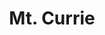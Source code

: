 ---
layout: product
product_id: 2062539653182
id: 2062539653182
title: Mt. Currie
body_html: >-
  <p>Mt. Currie in Pemberton, 2017.</p>

  <p>While staying in a micro cabin in the Pemberton Valley, and after a brief encounter with the neighbourhood black-bear, I caught this photo of the sunlight crashing against the rigid peaks of Mt. Currie.</p>

  <p> </p>
vendor: Connell McCarthy
product_type: Posters, Prints, & Visual Artwork
created_at: 2019-03-17T13:22:04-04:00
handle: mt-currie
updated_at: 2022-06-27T13:52:06-04:00
published_at: 2018-08-22T19:38:24-04:00
template_suffix: ""
status: active
published_scope: global
tags: Batch 03, clouds, mountain, mountains, Print, rocky mountains, snow
admin_graphql_api_id: gid://shopify/Product/2062539653182
variants:
  - id: 39577140133950
    product_id: 2062539653182
    title: 8x10” / Full Colour
    price: "35.00"
    sku: CM-PP-B3-05-XXS-FC
    position: 1
    inventory_policy: continue
    compare_at_price: null
    fulfillment_service: manual
    inventory_management: shopify
    option1: 8x10”
    option2: Full Colour
    option3: null
    created_at: 2021-09-01T14:11:46-04:00
    updated_at: 2022-02-07T15:55:03-05:00
    taxable: true
    barcode: ""
    grams: 208
    image_id: 6301783982142
    weight: 0.208
    weight_unit: kg
    inventory_item_id: 41671580778558
    inventory_quantity: 100
    old_inventory_quantity: 100
    requires_shipping: true
    admin_graphql_api_id: gid://shopify/ProductVariant/39577140133950
  - id: 39577140166718
    product_id: 2062539653182
    title: 8x10” / Black & White
    price: "35.00"
    sku: CM-PP-B3-05-XXS-BW
    position: 2
    inventory_policy: continue
    compare_at_price: null
    fulfillment_service: manual
    inventory_management: shopify
    option1: 8x10”
    option2: Black & White
    option3: null
    created_at: 2021-09-01T14:11:46-04:00
    updated_at: 2022-02-07T15:55:03-05:00
    taxable: true
    barcode: ""
    grams: 208
    image_id: 6301783818302
    weight: 0.208
    weight_unit: kg
    inventory_item_id: 41671580811326
    inventory_quantity: 100
    old_inventory_quantity: 100
    requires_shipping: true
    admin_graphql_api_id: gid://shopify/ProductVariant/39577140166718
  - id: 39577140199486
    product_id: 2062539653182
    title: 8.5x11” / Full Colour
    price: "35.00"
    sku: CM-PP-B3-05-XS-FC
    position: 3
    inventory_policy: continue
    compare_at_price: null
    fulfillment_service: manual
    inventory_management: shopify
    option1: 8.5x11”
    option2: Full Colour
    option3: null
    created_at: 2021-09-01T14:11:46-04:00
    updated_at: 2022-02-07T15:55:02-05:00
    taxable: true
    barcode: ""
    grams: 208
    image_id: 6301783982142
    weight: 0.208
    weight_unit: kg
    inventory_item_id: 41671580844094
    inventory_quantity: 100
    old_inventory_quantity: 100
    requires_shipping: true
    admin_graphql_api_id: gid://shopify/ProductVariant/39577140199486
  - id: 39577140232254
    product_id: 2062539653182
    title: 8.5x11” / Black & White
    price: "35.00"
    sku: CM-PP-B3-05-XS-BW
    position: 4
    inventory_policy: continue
    compare_at_price: null
    fulfillment_service: manual
    inventory_management: shopify
    option1: 8.5x11”
    option2: Black & White
    option3: null
    created_at: 2021-09-01T14:11:46-04:00
    updated_at: 2022-02-07T15:55:06-05:00
    taxable: true
    barcode: ""
    grams: 208
    image_id: 6301783818302
    weight: 0.208
    weight_unit: kg
    inventory_item_id: 41671580876862
    inventory_quantity: 100
    old_inventory_quantity: 100
    requires_shipping: true
    admin_graphql_api_id: gid://shopify/ProductVariant/39577140232254
  - id: 39577140265022
    product_id: 2062539653182
    title: 13x19” / Full Colour
    price: "40.00"
    sku: CM-PP-B3-05-S-FC
    position: 5
    inventory_policy: continue
    compare_at_price: null
    fulfillment_service: manual
    inventory_management: shopify
    option1: 13x19”
    option2: Full Colour
    option3: null
    created_at: 2021-09-01T14:11:46-04:00
    updated_at: 2022-02-07T15:55:06-05:00
    taxable: true
    barcode: ""
    grams: 208
    image_id: 6301783982142
    weight: 0.208
    weight_unit: kg
    inventory_item_id: 41671580909630
    inventory_quantity: 100
    old_inventory_quantity: 100
    requires_shipping: true
    admin_graphql_api_id: gid://shopify/ProductVariant/39577140265022
  - id: 39577140297790
    product_id: 2062539653182
    title: 13x19” / Black & White
    price: "40.00"
    sku: CM-PP-B3-05-S-BW
    position: 6
    inventory_policy: continue
    compare_at_price: null
    fulfillment_service: manual
    inventory_management: shopify
    option1: 13x19”
    option2: Black & White
    option3: null
    created_at: 2021-09-01T14:11:46-04:00
    updated_at: 2022-02-07T15:55:06-05:00
    taxable: true
    barcode: ""
    grams: 208
    image_id: 6301783818302
    weight: 0.208
    weight_unit: kg
    inventory_item_id: 41671580942398
    inventory_quantity: 100
    old_inventory_quantity: 100
    requires_shipping: true
    admin_graphql_api_id: gid://shopify/ProductVariant/39577140297790
  - id: 39577140330558
    product_id: 2062539653182
    title: 16x20” / Full Colour
    price: "50.00"
    sku: CM-PP-B3-05-M-FC
    position: 7
    inventory_policy: continue
    compare_at_price: null
    fulfillment_service: manual
    inventory_management: shopify
    option1: 16x20”
    option2: Full Colour
    option3: null
    created_at: 2021-09-01T14:11:46-04:00
    updated_at: 2022-02-07T15:55:06-05:00
    taxable: true
    barcode: ""
    grams: 208
    image_id: 6301783982142
    weight: 0.208
    weight_unit: kg
    inventory_item_id: 41671580975166
    inventory_quantity: 100
    old_inventory_quantity: 100
    requires_shipping: true
    admin_graphql_api_id: gid://shopify/ProductVariant/39577140330558
  - id: 39577140363326
    product_id: 2062539653182
    title: 16x20” / Black & White
    price: "50.00"
    sku: CM-PP-B3-05-M-BW
    position: 8
    inventory_policy: continue
    compare_at_price: null
    fulfillment_service: manual
    inventory_management: shopify
    option1: 16x20”
    option2: Black & White
    option3: null
    created_at: 2021-09-01T14:11:46-04:00
    updated_at: 2022-02-07T15:55:11-05:00
    taxable: true
    barcode: ""
    grams: 208
    image_id: 6301783818302
    weight: 0.208
    weight_unit: kg
    inventory_item_id: 41671581007934
    inventory_quantity: 100
    old_inventory_quantity: 100
    requires_shipping: true
    admin_graphql_api_id: gid://shopify/ProductVariant/39577140363326
  - id: 39577140396094
    product_id: 2062539653182
    title: 20x24” / Full Colour
    price: "60.00"
    sku: CM-PP-B3-05-L-FC
    position: 9
    inventory_policy: continue
    compare_at_price: null
    fulfillment_service: manual
    inventory_management: shopify
    option1: 20x24”
    option2: Full Colour
    option3: null
    created_at: 2021-09-01T14:11:46-04:00
    updated_at: 2022-02-07T15:55:10-05:00
    taxable: true
    barcode: ""
    grams: 208
    image_id: 6301783982142
    weight: 0.208
    weight_unit: kg
    inventory_item_id: 41671581040702
    inventory_quantity: 100
    old_inventory_quantity: 100
    requires_shipping: true
    admin_graphql_api_id: gid://shopify/ProductVariant/39577140396094
  - id: 39577140428862
    product_id: 2062539653182
    title: 20x24” / Black & White
    price: "60.00"
    sku: CM-PP-B3-05-L-BW
    position: 10
    inventory_policy: continue
    compare_at_price: null
    fulfillment_service: manual
    inventory_management: shopify
    option1: 20x24”
    option2: Black & White
    option3: null
    created_at: 2021-09-01T14:11:46-04:00
    updated_at: 2022-02-07T18:08:22-05:00
    taxable: true
    barcode: ""
    grams: 208
    image_id: 6301783818302
    weight: 0.208
    weight_unit: kg
    inventory_item_id: 41671581073470
    inventory_quantity: 100
    old_inventory_quantity: 100
    requires_shipping: true
    admin_graphql_api_id: gid://shopify/ProductVariant/39577140428862
  - id: 39577140461630
    product_id: 2062539653182
    title: 20x30” / Full Colour
    price: "70.00"
    sku: CM-PP-B3-05-XL-FC
    position: 11
    inventory_policy: continue
    compare_at_price: null
    fulfillment_service: manual
    inventory_management: shopify
    option1: 20x30”
    option2: Full Colour
    option3: null
    created_at: 2021-09-01T14:11:46-04:00
    updated_at: 2022-02-07T15:55:10-05:00
    taxable: true
    barcode: ""
    grams: 208
    image_id: 6301783982142
    weight: 0.208
    weight_unit: kg
    inventory_item_id: 41671581106238
    inventory_quantity: 100
    old_inventory_quantity: 100
    requires_shipping: true
    admin_graphql_api_id: gid://shopify/ProductVariant/39577140461630
  - id: 39577140494398
    product_id: 2062539653182
    title: 20x30” / Black & White
    price: "70.00"
    sku: CM-PP-B3-05-XL-BW
    position: 12
    inventory_policy: continue
    compare_at_price: null
    fulfillment_service: manual
    inventory_management: shopify
    option1: 20x30”
    option2: Black & White
    option3: null
    created_at: 2021-09-01T14:11:46-04:00
    updated_at: 2022-02-07T15:55:11-05:00
    taxable: true
    barcode: ""
    grams: 208
    image_id: 6301783818302
    weight: 0.208
    weight_unit: kg
    inventory_item_id: 41671581139006
    inventory_quantity: 100
    old_inventory_quantity: 100
    requires_shipping: true
    admin_graphql_api_id: gid://shopify/ProductVariant/39577140494398
  - id: 39577140527166
    product_id: 2062539653182
    title: 24x36” / Full Colour
    price: "90.00"
    sku: CM-PP-B3-05-XXL-FC
    position: 13
    inventory_policy: continue
    compare_at_price: null
    fulfillment_service: manual
    inventory_management: shopify
    option1: 24x36”
    option2: Full Colour
    option3: null
    created_at: 2021-09-01T14:11:46-04:00
    updated_at: 2022-02-07T15:55:16-05:00
    taxable: true
    barcode: ""
    grams: 208
    image_id: 6301783982142
    weight: 0.208
    weight_unit: kg
    inventory_item_id: 41671581171774
    inventory_quantity: 100
    old_inventory_quantity: 100
    requires_shipping: true
    admin_graphql_api_id: gid://shopify/ProductVariant/39577140527166
  - id: 39577140559934
    product_id: 2062539653182
    title: 24x36” / Black & White
    price: "90.00"
    sku: CM-PP-B3-05-XXL-BW
    position: 14
    inventory_policy: continue
    compare_at_price: null
    fulfillment_service: manual
    inventory_management: shopify
    option1: 24x36”
    option2: Black & White
    option3: null
    created_at: 2021-09-01T14:11:46-04:00
    updated_at: 2022-02-07T15:55:16-05:00
    taxable: true
    barcode: ""
    grams: 208
    image_id: 6301783818302
    weight: 0.208
    weight_unit: kg
    inventory_item_id: 41671581204542
    inventory_quantity: 100
    old_inventory_quantity: 100
    requires_shipping: true
    admin_graphql_api_id: gid://shopify/ProductVariant/39577140559934
  - id: 39577140592702
    product_id: 2062539653182
    title: 30x40” / Full Colour
    price: "100.00"
    sku: CM-PP-B3-05-XXXL-FC
    position: 15
    inventory_policy: continue
    compare_at_price: null
    fulfillment_service: manual
    inventory_management: shopify
    option1: 30x40”
    option2: Full Colour
    option3: null
    created_at: 2021-09-01T14:11:46-04:00
    updated_at: 2022-02-07T15:55:16-05:00
    taxable: true
    barcode: ""
    grams: 208
    image_id: 6301783982142
    weight: 0.208
    weight_unit: kg
    inventory_item_id: 41671581237310
    inventory_quantity: 100
    old_inventory_quantity: 100
    requires_shipping: true
    admin_graphql_api_id: gid://shopify/ProductVariant/39577140592702
  - id: 39577140625470
    product_id: 2062539653182
    title: 30x40” / Black & White
    price: "100.00"
    sku: CM-PP-B3-05-XXXL-BW
    position: 16
    inventory_policy: continue
    compare_at_price: null
    fulfillment_service: manual
    inventory_management: shopify
    option1: 30x40”
    option2: Black & White
    option3: null
    created_at: 2021-09-01T14:11:46-04:00
    updated_at: 2022-02-07T15:55:16-05:00
    taxable: true
    barcode: ""
    grams: 208
    image_id: 6301783818302
    weight: 0.208
    weight_unit: kg
    inventory_item_id: 41671581270078
    inventory_quantity: 100
    old_inventory_quantity: 100
    requires_shipping: true
    admin_graphql_api_id: gid://shopify/ProductVariant/39577140625470
options:
  - id: 2805824290878
    product_id: 2062539653182
    name: Size
    position: 1
    values:
      - 8x10”
      - 8.5x11”
      - 13x19”
      - 16x20”
      - 20x24”
      - 20x30”
      - 24x36”
      - 30x40”
  - id: 8589979582526
    product_id: 2062539653182
    name: Color
    position: 2
    values:
      - Full Colour
      - Black & White
images:
  - id: 6301783982142
    product_id: 2062539653182
    position: 1
    created_at: 2019-03-17T13:22:18-04:00
    updated_at: 2019-10-20T18:44:17-04:00
    alt: null
    width: 1000
    height: 1500
    src: https://cdn.shopify.com/s/files/1/1624/2355/products/Mt.-Currie---Product-2019.jpg?v=1571611457
    variant_ids:
      - 39577140133950
      - 39577140199486
      - 39577140265022
      - 39577140330558
      - 39577140396094
      - 39577140461630
      - 39577140527166
      - 39577140592702
    admin_graphql_api_id: gid://shopify/ProductImage/6301783982142
  - id: 6301783818302
    product_id: 2062539653182
    position: 2
    created_at: 2019-03-17T13:22:17-04:00
    updated_at: 2019-10-20T18:44:17-04:00
    alt: null
    width: 1000
    height: 1500
    src: https://cdn.shopify.com/s/files/1/1624/2355/products/Mt.-Currie---Product-2019-B_W.jpg?v=1571611457
    variant_ids:
      - 39577140166718
      - 39577140232254
      - 39577140297790
      - 39577140363326
      - 39577140428862
      - 39577140494398
      - 39577140559934
      - 39577140625470
    admin_graphql_api_id: gid://shopify/ProductImage/6301783818302
  - id: 28230192070718
    product_id: 2062539653182
    position: 3
    created_at: 2021-05-04T20:19:09-04:00
    updated_at: 2021-05-04T20:19:09-04:00
    alt: null
    width: 2000
    height: 1800
    src: https://cdn.shopify.com/s/files/1/1624/2355/products/PAR_02_0001_7cadf2d9-ae64-4ec4-968b-a6a242082efe.png?v=1620173949
    variant_ids: []
    admin_graphql_api_id: gid://shopify/ProductImage/28230192070718
image:
  id: 6301783982142
  product_id: 2062539653182
  position: 1
  created_at: 2019-03-17T13:22:18-04:00
  updated_at: 2019-10-20T18:44:17-04:00
  alt: null
  width: 1000
  height: 1500
  src: https://cdn.shopify.com/s/files/1/1624/2355/products/Mt.-Currie---Product-2019.jpg?v=1571611457
  variant_ids:
    - 39577140133950
    - 39577140199486
    - 39577140265022
    - 39577140330558
    - 39577140396094
    - 39577140461630
    - 39577140527166
    - 39577140592702
  admin_graphql_api_id: gid://shopify/ProductImage/6301783982142

---